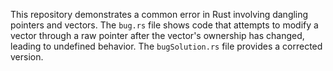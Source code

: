 This repository demonstrates a common error in Rust involving dangling pointers and vectors. The `bug.rs` file shows code that attempts to modify a vector through a raw pointer after the vector's ownership has changed, leading to undefined behavior.  The `bugSolution.rs` file provides a corrected version.